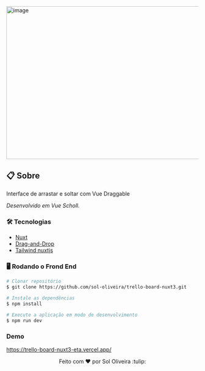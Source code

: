 <img width="800" alt="image" height="400" src=trello_board.gif/>

## 📋 Sobre
<p>
 Interface de arrastar e soltar com Vue Draggable</p>

<p><i>Desenvolvido em Vue Scholl.</i></p>

### 🛠 Tecnologias

- [Nuxt](https://nuxt.com/)
- [Drag-and-Drop](https://sortablejs.github.io/vue.draggable.next/#/simple)
- [Tailwind nuxtjs](https://tailwindcss.nuxtjs.org/)


### 🖥️ Rodando o Frond End 

```bash
# Clonar repositório
$ git clone https://github.com/sol-oliveira/trello-board-nuxt3.git

# Instale as dependências
$ npm install

# Execute a aplicação em modo de desenvolvimento
$ npm run dev
```  

### Demo
https://trello-board-nuxt3-eta.vercel.app/

<p align="center" dir="auto">Feito com <g-emoji class="g-emoji" alias="hearts" fallback-src="https://github.githubassets.com/images/icons/emoji/unicode/2665.png">♥</g-emoji>
  por Sol Oliveira :tulip:</p>

